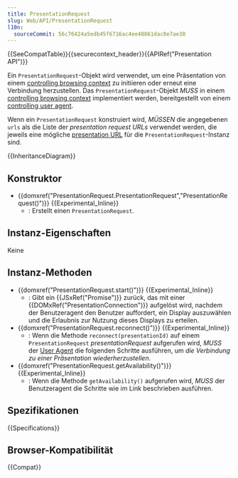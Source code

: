 ```yaml
---
title: PresentationRequest
slug: Web/API/PresentationRequest
l10n:
  sourceCommit: 56c76424a5edb45f6716ac4ee48861dac8e7ae38
---
```


{{SeeCompatTable}}{{securecontext_header}}{{APIRef("Presentation API")}}

Ein `PresentationRequest`-Objekt wird verwendet, um eine Präsentation von einem [controlling browsing context](https://www.w3.org/TR/presentation-api/#dfn-controlling-browsing-context) zu initiieren oder erneut eine Verbindung herzustellen. Das `PresentationRequest`-Objekt _MUSS_ in einem [controlling browsing context](https://www.w3.org/TR/presentation-api/#dfn-controlling-browsing-context) implementiert werden, bereitgestellt von einem [controlling user agent](https://www.w3.org/TR/presentation-api/#dfn-controlling-user-agent).

Wenn ein `PresentationRequest` konstruiert wird, _MÜSSEN_ die angegebenen `urls` als die Liste der _presentation request URLs_ verwendet werden, die jeweils eine mögliche [presentation URL](https://www.w3.org/TR/presentation-api/#dfn-presentation-url) für die `PresentationRequest`-Instanz sind.

{{InheritanceDiagram}}

## Konstruktor

- {{domxref("PresentationRequest.PresentationRequest","PresentationRequest()")}} {{Experimental_Inline}}
  - : Erstellt einen `PresentationRequest`.

## Instanz-Eigenschaften

Keine

## Instanz-Methoden

- {{domxref("PresentationRequest.start()")}} {{Experimental_Inline}}
  - : Gibt ein {{JSxRef("Promise")}} zurück, das mit einer {{DOMxRef("PresentationConnection")}} aufgelöst wird, nachdem der Benutzeragent den Benutzer auffordert, ein Display auszuwählen und die Erlaubnis zur Nutzung dieses Displays zu erteilen.
- {{domxref("PresentationRequest.reconnect()")}} {{Experimental_Inline}}
  - : Wenn die Methode `reconnect(presentationId)` auf einem `PresentationRequest` _presentationRequest_ aufgerufen wird, _MUSS_ der [User Agent](https://www.w3.org/TR/presentation-api/#dfn-user-agents) die folgenden Schritte ausführen, um _die Verbindung zu einer Präsentation wiederherzustellen_.
- {{domxref("PresentationRequest.getAvailability()")}} {{Experimental_Inline}}
  - : Wenn die Methode `getAvailability()` aufgerufen wird, _MUSS_ der Benutzeragent die Schritte wie im Link beschrieben ausführen.

## Spezifikationen

{{Specifications}}

## Browser-Kompatibilität

{{Compat}}
